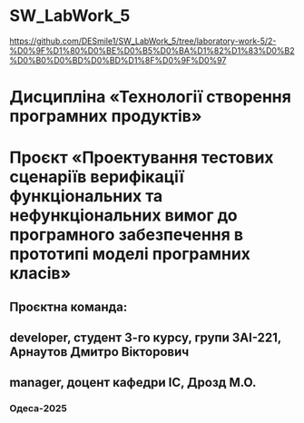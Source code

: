 # SW_LabWork_5
https://github.com/DESmile1/SW_LabWork_5/tree/laboratory-work-5/2-%D0%9F%D1%80%D0%BE%D0%B5%D0%BA%D1%82%D1%83%D0%B2%D0%B0%D0%BD%D0%BD%D1%8F%D0%9F%D0%97
# Дисципліна «Технології створення програмних продуктів»
# Проєкт «Проектування тестових сценаріїв верифікації функціональних та нефункціональних вимог до програмного забезпечення в прототипі моделі програмних класів»
## Проєктна команда:
## developer, студент 3-го курсу, групи ЗАI-221, Арнаутов Дмитро Вiкторович
## manager, доцент кафедри ІС, Дрозд М.О.
### Одеса-2025

